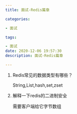 ```yaml
---
title: 面试-Redis篇章

categories: 

- 面试

tags: 

- 面试
date: 2020-12-06 19:57:30
description: 面试-Redis篇章

---
```


1. Redis常见的数据类型有哪些？

   String,List,hash,set,zset

2. 解释一下redis的二进制安全

   需要客户端给它字节数组